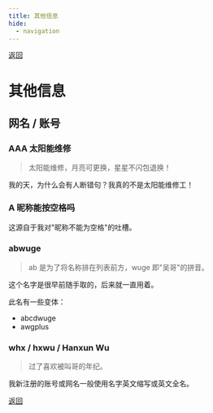 ```yaml
---
title: 其他信息
hide:
  - navigation
---
```


[返回](../personal_information.md)

# 其他信息

## 网名 / 账号

### AAA 太阳能维修

> 太阳能维修，月亮可更换，星星不闪包退换！

我的天，为什么会有人断错句？我真的不是太阳能维修工！

### A 昵称能按空格吗

这源自于我对"昵称不能为空格"的吐槽。

### abwuge

> ab 是为了将名称排在列表前方，wuge 即"吴哥"的拼音。

这个名字是很早前随手取的，后来就一直用着。

此名有一些变体：

- abcdwuge
- awgplus

### whx / hxwu / Hanxun Wu

> 过了喜欢被叫哥的年纪。

我新注册的账号或网名一般使用名字英文缩写或英文全名。

[返回](../personal_information.md)
